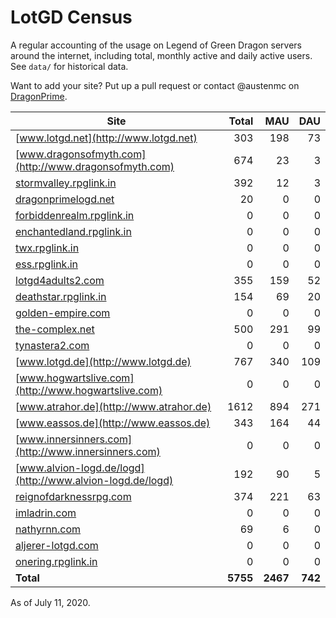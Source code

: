 # LotGD Census
A regular accounting of the usage on Legend of Green Dragon servers around the internet, including total, monthly active and daily active users. See `data/` for historical data.

Want to add your site? Put up a pull request or contact @austenmc on [DragonPrime](http://dragonprime.net).


Site | Total | MAU | DAU
--- | ---:| ---:| ---:
[www.lotgd.net](http://www.lotgd.net)|303|198|73
[www.dragonsofmyth.com](http://www.dragonsofmyth.com)|674|23|3
[stormvalley.rpglink.in](http://stormvalley.rpglink.in)|392|12|3
[dragonprimelogd.net](http://dragonprimelogd.net)|20|0|0
[forbiddenrealm.rpglink.in](http://forbiddenrealm.rpglink.in)|0|0|0
[enchantedland.rpglink.in](http://enchantedland.rpglink.in)|0|0|0
[twx.rpglink.in](http://twx.rpglink.in)|0|0|0
[ess.rpglink.in](http://ess.rpglink.in)|0|0|0
[lotgd4adults2.com](http://lotgd4adults2.com)|355|159|52
[deathstar.rpglink.in](http://deathstar.rpglink.in)|154|69|20
[golden-empire.com](http://golden-empire.com)|0|0|0
[the-complex.net](http://the-complex.net)|500|291|99
[tynastera2.com](http://tynastera2.com)|0|0|0
[www.lotgd.de](http://www.lotgd.de)|767|340|109
[www.hogwartslive.com](http://www.hogwartslive.com)|0|0|0
[www.atrahor.de](http://www.atrahor.de)|1612|894|271
[www.eassos.de](http://www.eassos.de)|343|164|44
[www.innersinners.com](http://www.innersinners.com)|0|0|0
[www.alvion-logd.de/logd](http://www.alvion-logd.de/logd)|192|90|5
[reignofdarknessrpg.com](http://reignofdarknessrpg.com)|374|221|63
[imladrin.com](http://imladrin.com)|0|0|0
[nathyrnn.com](http://nathyrnn.com)|69|6|0
[aljerer-lotgd.com](http://aljerer-lotgd.com)|0|0|0
[onering.rpglink.in](http://onering.rpglink.in)|0|0|0
**Total**|**5755**|**2467**|**742**

As of July 11, 2020.
